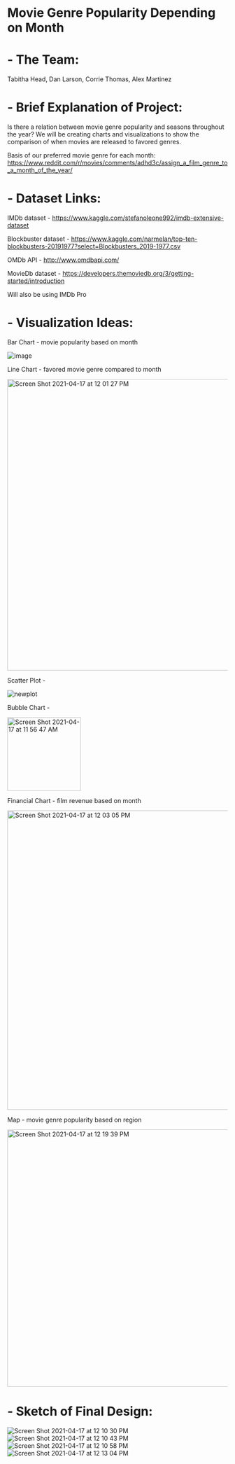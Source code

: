 # Movie Genre Popularity Depending on Month

# - The Team:

Tabitha Head, Dan Larson, Corrie Thomas, Alex Martinez

# - Brief Explanation of Project:

Is there a relation between movie genre popularity and seasons throughout the year? We will be creating charts and visualizations to show the comparison of when movies are released to favored genres.

Basis of our preferred movie genre for each month:
https://www.reddit.com/r/movies/comments/adhd3c/assign_a_film_genre_to_a_month_of_the_year/

# - Dataset Links:
IMDb dataset - https://www.kaggle.com/stefanoleone992/imdb-extensive-dataset

Blockbuster dataset - https://www.kaggle.com/narmelan/top-ten-blockbusters-20191977?select=Blockbusters_2019-1977.csv

OMDb API - http://www.omdbapi.com/

MovieDb dataset - https://developers.themoviedb.org/3/getting-started/introduction

Will also be using IMDb Pro

# - Visualization Ideas:
Bar Chart - 
movie popularity based on month

![image](https://user-images.githubusercontent.com/72418166/115118843-46094480-9f73-11eb-9185-a469fe84651d.png)

Line Chart - 
favored movie genre compared to month

<img width="666" alt="Screen Shot 2021-04-17 at 12 01 27 PM" src="https://user-images.githubusercontent.com/72418166/115119098-aea4f100-9f74-11eb-9a90-c8d50db4156f.png">

Scatter Plot - 

![newplot](https://user-images.githubusercontent.com/72418166/115119002-3d653e00-9f74-11eb-80c9-28ddd78b3222.png)

Bubble Chart - 

<img width="168" alt="Screen Shot 2021-04-17 at 11 56 47 AM" src="https://user-images.githubusercontent.com/72418166/115118970-16a70780-9f74-11eb-9c0d-bbf97ae84232.png">

Financial Chart - 
film revenue based on month

<img width="684" alt="Screen Shot 2021-04-17 at 12 03 05 PM" src="https://user-images.githubusercontent.com/72418166/115119146-e90e8e00-9f74-11eb-8bc7-c9c54430be3d.png">

Map - 
movie genre popularity based on region

<img width="588" alt="Screen Shot 2021-04-17 at 12 19 39 PM" src="https://user-images.githubusercontent.com/72418166/115119597-3a1f8180-9f77-11eb-81fe-14f13db2fd94.png">

# - Sketch of Final Design:

![Screen Shot 2021-04-17 at 12 10 30 PM](https://user-images.githubusercontent.com/72418166/115119407-3dfed400-9f76-11eb-8b04-38b336d8640c.png)
![Screen Shot 2021-04-17 at 12 10 43 PM](https://user-images.githubusercontent.com/72418166/115119414-47883c00-9f76-11eb-97c5-6864d5b4f6d3.png)
![Screen Shot 2021-04-17 at 12 10 58 PM](https://user-images.githubusercontent.com/72418166/115119422-4c4cf000-9f76-11eb-9e13-c468e54b596b.png)
![Screen Shot 2021-04-17 at 12 13 04 PM](https://user-images.githubusercontent.com/72418166/115119450-638bdd80-9f76-11eb-830c-8b28eb746106.png)
